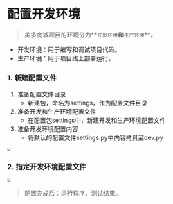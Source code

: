 # 配置开发环境

> 美多商城项目的环境分为**`开发环境`**和**`生产环境`**。
* 开发环境：用于编写和调试项目代码。
* 生产环境：用于项目线上部署运行。

### 1. 新建配置文件

1. 准备配置文件目录
    * 新建包，命名为settings，作为配置文件目录
2. 准备开发和生产环境配置文件
    * 在配置包settings中，新建开发和生产环境配置文件
3. 准备开发环境配置内容
    * 将默认的配置文件settings.py中内容拷贝至dev.py

<img src="/project-preparation/images/20新建配置文件.png" style="zoom:50%">

### 2. 指定开发环境配置文件

<img src="/project-preparation/images/21指定开发配置文件.png" style="zoom:50%">

> 配置完成后：运行程序，测试结果。


